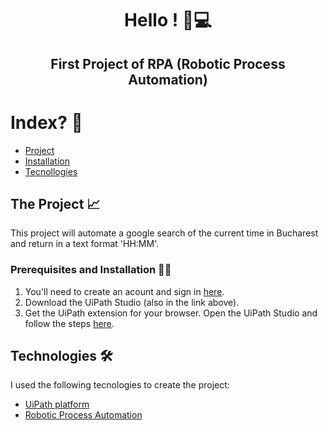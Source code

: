 <h1 align="center"> Hello ! 🤖💻 </h1>

<h2 align="center"> First Project of RPA (Robotic Process Automation)</h2>

# Index? 🔖
- [Project](#the-projeto-)
- [Installation](#pre-requisitos-and-instalation-)
- [Tecnollogies](#tecnollogies-)

## The Project 📈
This project will automate a google search of the current time in Bucharest and return in a text format 'HH:MM'.

### Prerequisites and Installation 📝🔧
1) You'll need to create an acount and sign in <a href="https://cloud.uipath.com/inatewaxkxuo/portal_/home">here</a>. 
2) Download the UiPath Studio (also in the link above). 
3) Get the UiPath extension for your browser. Open the UiPath Studio and follow the steps <a href="https://cloud.uipath.com/inatewaxkxuo/portal_/home">here</a>.

## Technologies 🛠 
I used the following tecnologies to create the project:
- [UiPath platform](https://www.uipath.com/)
- [Robotic Process Automation](https://www.google.com/search?q=RPA&sxsrf=AOaemvKZEBMaijv4ck7mcWTKXu9zPsUczQ%3A1635965074134&ei=ktiCYbe1B6DX1sQP34qzgA0&oq=RPA&gs_lcp=Cgdnd3Mtd2l6EAMyBwgAELEDEEMyBQgAEIAEMgQIABBDMgQIABBDMggIABCABBCxAzIFCAAQgAQyCwguEIAEEMcBEK8BMgUIABCABDIECAAQQzIECAAQQzoECCMQJzoOCC4QgAQQsQMQxwEQrwE6CAguEIAEELEDSgQIQRgAUM5CWJhEYOFFaABwAngAgAGHAYgB_gKSAQMwLjOYAQCgAQHAAQE&sclient=gws-wiz&ved=0ahUKEwi3xu7o7PzzAhWgq5UCHV_FDNAQ4dUDCA4&uact=5)
